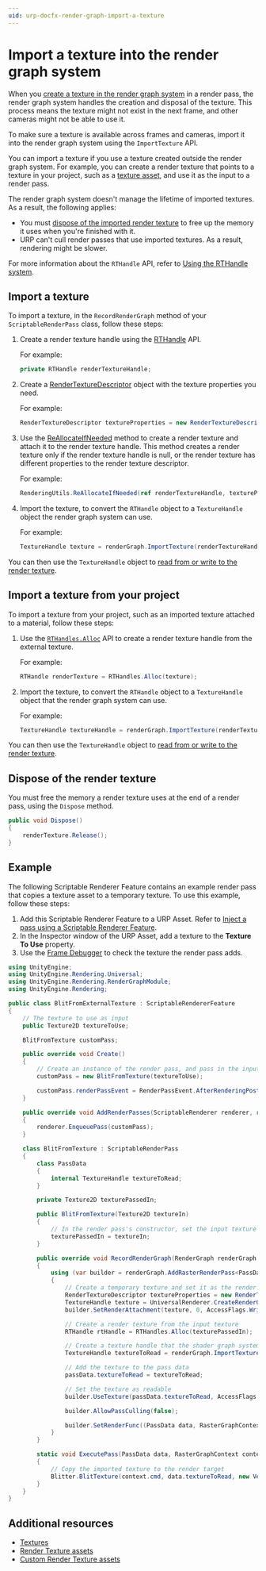 ```yaml
---
uid: urp-docfx-render-graph-import-a-texture
---
```

# Import a texture into the render graph system

When you [create a texture in the render graph system](render-graph-create-a-texture.md) in a render pass, the render graph system handles the creation and disposal of the texture. This process means the texture might not exist in the next frame, and other cameras might not be able to use it.

To make sure a texture is available across frames and cameras, import it into the render graph system using the `ImportTexture` API.

You can import a texture if you use a texture created outside the render graph system. For example, you can create a render texture that points to a texture in your project, such as a [texture asset](https://docs.unity3d.com/Manual/ImportingTextures.html), and use it as the input to a render pass.

The render graph system doesn't manage the lifetime of imported textures. As a result, the following applies:

- You must [dispose of the imported render texture](#dispose-of-a-render-texture) to free up the memory it uses when you're finished with it.
- URP can't cull render passes that use imported textures. As a result, rendering might be slower.

For more information about the `RTHandle` API, refer to [Using the RTHandle system](https://docs.unity3d.com/Packages/com.unity.render-pipelines.core@17.0/manual/rthandle-system-using.html).

## Import a texture

To import a texture, in the `RecordRenderGraph` method of your `ScriptableRenderPass` class, follow these steps:

1. Create a render texture handle using the [RTHandle](https://docs.unity3d.com/Packages/com.unity.render-pipelines.core@17.0/api/UnityEngine.Rendering.RTHandle.html) API.

    For example:

    ```csharp
    private RTHandle renderTextureHandle;
    ```

2. Create a [RenderTextureDescriptor](https://docs.unity3d.com/ScriptReference/RenderTextureDescriptor.html) object with the texture properties you need.

    For example:

    ```csharp
    RenderTextureDescriptor textureProperties = new RenderTextureDescriptor(Screen.width, Screen.height, RenderTextureFormat.Default, 0);
    ```

3. Use the [ReAllocateIfNeeded](xref:UnityEngine.Rendering.Universal.RenderingUtils.ReAllocateIfNeeded(UnityEngine.Rendering.RTHandle@,UnityEngine.RenderTextureDescriptor@,UnityEngine.FilterMode,UnityEngine.TextureWrapMode,System.Boolean,System.Int32,System.Single,System.String)) method to create a render texture and attach it to the render texture handle. This method creates a render texture only if the render texture handle is null, or the render texture has different properties to the render texture descriptor.

    For example:

    ```csharp
    RenderingUtils.ReAllocateIfNeeded(ref renderTextureHandle, textureProperties, FilterMode.Bilinear, TextureWrapMode.Clamp, name: "My render texture" );
    ```

4. Import the texture, to convert the `RTHandle` object to a `TextureHandle` object the render graph system can use. 

    For example:
    
    ```csharp
    TextureHandle texture = renderGraph.ImportTexture(renderTextureHandle);
    ```

You can then use the `TextureHandle` object to [read from or write to the render texture](render-graph-read-write-texture.md).

## Import a texture from your project

To import a texture from your project, such as an imported texture attached to a material, follow these steps:

1. Use the [`RTHandles.Alloc`](https://docs.unity3d.com/Packages/com.unity.render-pipelines.core@17.0/api/UnityEngine.Rendering.RTHandles.html#UnityEngine_Rendering_RTHandles_Alloc_UnityEngine_RenderTexture_) API to create a render texture handle from the external texture.

    For example:

    ```csharp
    RTHandle renderTexture = RTHandles.Alloc(texture);
    ```

2. Import the texture, to convert the `RTHandle` object to a `TextureHandle` object that the render graph system can use.

    For example:

    ```csharp
    TextureHandle textureHandle = renderGraph.ImportTexture(renderTexture);
    ```

You can then use the `TextureHandle` object to [read from or write to the render texture](render-graph-read-write-texture.md).

## Dispose of the render texture

You must free the memory a render texture uses at the end of a render pass, using the `Dispose` method.

```csharp
public void Dispose()
{
    renderTexture.Release();
}
```

## Example

The following Scriptable Renderer Feature contains an example render pass that copies a texture asset to a temporary texture. To use this example, follow these steps:

1. Add this Scriptable Renderer Feature to a URP Asset. Refer to [Inject a pass using a Scriptable Renderer Feature](renderer-features/scriptable-renderer-features/inject-a-pass-using-a-scriptable-renderer-feature.md#add-renderer-feature-to-asset).
2. In the Inspector window of the URP Asset, add a texture to the **Texture To Use** property.
3. Use the [Frame Debugger](https://docs.unity3d.com/2023.3/Documentation/Manual/frame-debugger-window.html) to check the texture the render pass adds.

```csharp
using UnityEngine;
using UnityEngine.Rendering.Universal;
using UnityEngine.Rendering.RenderGraphModule;
using UnityEngine.Rendering;

public class BlitFromExternalTexture : ScriptableRendererFeature
{
    // The texture to use as input 
    public Texture2D textureToUse;

    BlitFromTexture customPass;

    public override void Create()
    {
        // Create an instance of the render pass, and pass in the input texture 
        customPass = new BlitFromTexture(textureToUse);

        customPass.renderPassEvent = RenderPassEvent.AfterRenderingPostProcessing;
    }

    public override void AddRenderPasses(ScriptableRenderer renderer, ref RenderingData renderingData)
    {
        renderer.EnqueuePass(customPass);
    }

    class BlitFromTexture : ScriptableRenderPass
    {
        class PassData
        {
            internal TextureHandle textureToRead;
        }

        private Texture2D texturePassedIn;

        public BlitFromTexture(Texture2D textureIn)
        {
            // In the render pass's constructor, set the input texture
            texturePassedIn = textureIn;
        }

        public override void RecordRenderGraph(RenderGraph renderGraph, ContextContainer frameContext)
        {
            using (var builder = renderGraph.AddRasterRenderPass<PassData>("Copy texture", out var passData))
            {
                // Create a temporary texture and set it as the render target
                RenderTextureDescriptor textureProperties = new RenderTextureDescriptor(Screen.width, Screen.height, RenderTextureFormat.Default, 0);
                TextureHandle texture = UniversalRenderer.CreateRenderGraphTexture(renderGraph, textureProperties, "My texture", false);
                builder.SetRenderAttachment(texture, 0, AccessFlags.Write);

                // Create a render texture from the input texture
                RTHandle rtHandle = RTHandles.Alloc(texturePassedIn);

                // Create a texture handle that the shader graph system can use
                TextureHandle textureToRead = renderGraph.ImportTexture(rtHandle);

                // Add the texture to the pass data
                passData.textureToRead = textureToRead;

                // Set the texture as readable
                builder.UseTexture(passData.textureToRead, AccessFlags.Read);

                builder.AllowPassCulling(false);

                builder.SetRenderFunc((PassData data, RasterGraphContext context) => ExecutePass(data, context));
            }
        }

        static void ExecutePass(PassData data, RasterGraphContext context)
        {          
            // Copy the imported texture to the render target
            Blitter.BlitTexture(context.cmd, data.textureToRead, new Vector4(0.8f,0.6f,0,0), 0, false);
        }
    }
}
```

## Additional resources

* [Textures](https://docs.unity3d.com/Manual/Textures.html)
* [Render Texture assets](https://docs.unity3d.com/Manual/class-RenderTexture.html)
* [Custom Render Texture assets](https://docs.unity3d.com/Manual/class-CustomRenderTexture.html)
